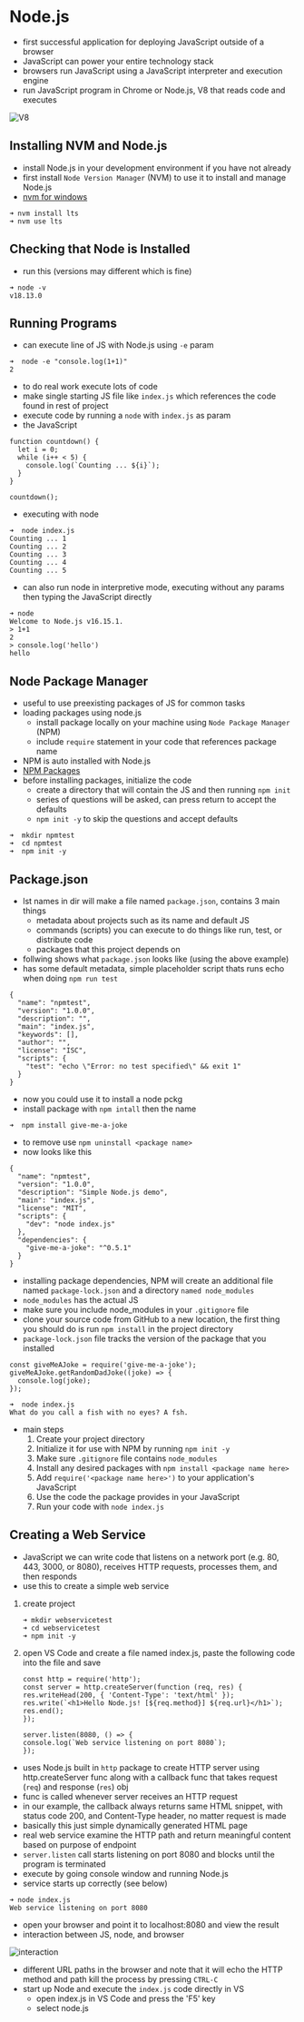 # Node.js
- first successful application for deploying JavaScript outside of a browser
- JavaScript can power your entire technology stack
- browsers run JavaScript using a JavaScript interpreter and execution engine
- run JavaScript program in Chrome or Node.js, V8 that reads code and executes

![V8](https://github.com/webprogramming260/.github/raw/main/profile/webServices/node/webServicesNode.jpg)

## Installing NVM and Node.js
- install Node.js in your development environment if you have not already
- first install `Node Version Manager` (NVM) to use it to install and manage Node.js
- [nvm for windows](https://github.com/coreybutler/nvm-windows#installation--upgrades)
```
➜ nvm install lts
➜ nvm use lts
```

## Checking that Node is Installed
- run this (versions may different which is fine)
```
➜ node -v
v18.13.0
```

## Running Programs
- can execute line of JS with Node.js using `-e` param
```
➜  node -e "console.log(1+1)"
2
```
- to do real work execute lots of code
- make single starting JS file like `index.js` which references the code found in rest of project
- execute code by running a `node` with `index.js` as param
- the JavaScript
```
function countdown() {
  let i = 0;
  while (i++ < 5) {
    console.log(`Counting ... ${i}`);
  }
}

countdown();
```
- executing with node
```
➜  node index.js
Counting ... 1
Counting ... 2
Counting ... 3
Counting ... 4
Counting ... 5
```
- can also run node in interpretive mode, executing without any params then typing the JavaScript directly
```
➜ node
Welcome to Node.js v16.15.1.
> 1+1
2
> console.log('hello')
hello
```

## Node Package Manager
- useful to use preexisting packages of JS for common tasks
- loading packages using node.js
    - install package locally on your machine using `Node Package Manager` (NPM)
    - include `require` statement in your code that references package name
- NPM is auto installed with Node.js
- [NPM Packages](https://www.npmjs.com/)
- before installing packages, initialize the code
    - create a directory that will contain the JS and then running `npm init`
    - series of questions will be asked, can press return to accept the defaults
    - `npm init -y` to skip the questions and accept defaults
```
➜  mkdir npmtest
➜  cd npmtest
➜  npm init -y
```

## Package.json
- lst names in dir will make a file named `package.json`, contains 3 main things
    - metadata about projects such as its name and default JS
    - commands (scripts) you can execute to do things like run, test, or distribute code
    - packages that this project depends on
- follwing shows what `package.json` looks like (using the above example)
- has some default metadata, simple placeholder script thats runs echo when doing `npm run test`
```
{
  "name": "npmtest",
  "version": "1.0.0",
  "description": "",
  "main": "index.js",
  "keywords": [],
  "author": "",
  "license": "ISC",
  "scripts": {
    "test": "echo \"Error: no test specified\" && exit 1"
  }
}
```
- now you could use it to install a node pckg
- install package with `npm intall` then the name
```
➜  npm install give-me-a-joke
```
- to remove use `npm uninstall <package name>`
- now looks like this
```
{
  "name": "npmtest",
  "version": "1.0.0",
  "description": "Simple Node.js demo",
  "main": "index.js",
  "license": "MIT",
  "scripts": {
    "dev": "node index.js"
  },
  "dependencies": {
    "give-me-a-joke": "^0.5.1"
  }
}
```
- installing package dependencies, NPM will create an additional file named `package-lock.json` and a directory `named node_modules`
- `node_modules` has the actual JS
- make sure you include node_modules in your `.gitignore` file
- clone your source code from GitHub to a new location, the first thing you should do is run `npm install` in the project directory
- `package-lock.json` file tracks the version of the package that you installed
```
const giveMeAJoke = require('give-me-a-joke');
giveMeAJoke.getRandomDadJoke((joke) => {
  console.log(joke);
});
```
```
➜  node index.js
What do you call a fish with no eyes? A fsh.
```
- main steps
    1. Create your project directory
    2. Initialize it for use with NPM by running `npm init -y`
    3. Make sure `.gitignore` file contains `node_modules`
    4. Install any desired packages with `npm install <package name here>`
    5. Add `require('<package name here>')` to your application's JavaScript
    6. Use the code the package provides in your JavaScript
    7. Run your code with `node index.js`

## Creating a Web Service
- JavaScript we can write code that listens on a network port (e.g. 80, 443, 3000, or 8080), receives HTTP requests, processes them, and then responds
- use this to create a simple web service
1. create project
    ```
    ➜ mkdir webservicetest
    ➜ cd webservicetest
    ➜ npm init -y
    ```
2. open VS Code and create a file named index.js, paste the following code into the file and save
    ```
    const http = require('http');
    const server = http.createServer(function (req, res) {
    res.writeHead(200, { 'Content-Type': 'text/html' });
    res.write(`<h1>Hello Node.js! [${req.method}] ${req.url}</h1>`);
    res.end();
    });

    server.listen(8080, () => {
    console.log(`Web service listening on port 8080`);
    });
    ```
- uses Node.js built in `http` package to create HTTP server using http.createServer func along with a callback func that takes request (`req`) and response (`res`) obj
- func is called whenever server receives an HTTP request
- in our example, the callback always returns same HTML snippet, with status code 200, and Content-Type header, no matter request is made
- basically this just simple dynamically generated HTML page
- real web service examine the HTTP path and return meaningful content based on purpose of endpoint
- `server.listen` call starts listening on port 8080 and blocks until the program is terminated
- execute by going console window and running Node.js
- service starts up correctly (see below)
```
➜ node index.js
Web service listening on port 8080
```
- open your browser and point it to localhost:8080 and view the result
- interaction between JS, node, and browser

![interaction](https://github.com/webprogramming260/.github/raw/main/profile/webServices/node/webServicesNodeHttp.jpg)
- different URL paths in the browser and note that it will echo the HTTP method and path
kill the process by pressing `CTRL-C`
- start up Node and execute the `index.js` code directly in VS
    - open index.js in VS Code and press the 'F5' key
    - select node.js